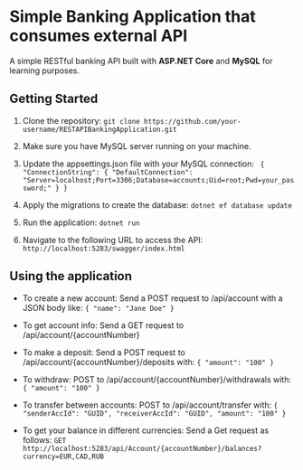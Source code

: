 # Simple Banking Application that consumes external API
A simple RESTful banking API built with **ASP.NET Core** and **MySQL** for learning purposes.

## Getting Started
1. Clone the repository:
   `git clone https://github.com/your-username/RESTAPIBankingApplication.git`

2. Make sure you have MySQL server running on your machine.

3. Update the appsettings.json file with your MySQL connection:
  ` {
     "ConnectionString": {
       "DefaultConnection": "Server=localhost;Port=3306;Database=accounts;Uid=root;Pwd=your_password;"
     }
   }`

4. Apply the migrations to create the database:
   `dotnet ef database update`

5. Run the application:
   `dotnet run`

6. Navigate to the following URL to access the API:
   `http://localhost:5283/swagger/index.html`

## Using the application
- To create a new account:
  Send a POST request to /api/account with a JSON body like:
  `{
    "name": "Jane Doe"
  }`

- To get account info:
  Send a GET request to /api/account/{accountNumber}

- To make a deposit:
  Send a POST request to /api/account/{accountNumber}/deposits with:
  `{
    "amount": "100"
  }
`
- To withdraw:
  POST to /api/account/{accountNumber}/withdrawals with:
  `{
    "amount": "100"
  }`

- To transfer between accounts:
  POST to /api/account/transfer with:
  `{
    "senderAccId": "GUID",
    "receiverAccId": "GUID",
    "amount": "100"
  }`

- To get your balance in different currencies:
  Send a Get request as follows:
  ```GET http://localhost:5283/api/Account/{accountNumber}/balances?currency=EUR,CAD,RUB```


